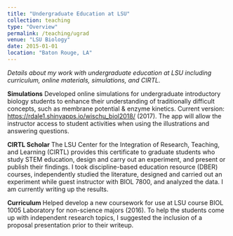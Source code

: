 ```yaml
---
title: "Undergraduate Education at LSU"
collection: teaching
type: "Overview"
permalink: /teaching/ugrad
venue: "LSU Biology"
date: 2015-01-01
location: "Baton Rouge, LA"
---
```


*Details about my work with undergraduate education at LSU including curriculum, online materials, simulations, and CIRTL.*

**Simulations**
Developed online simulations for undergraduate introductory biology students to enhance their understanding of traditionally difficult concepts, such as membrane potential & enzyme kinetics. Current version: https://rdale1.shinyapps.io/wischu_biol2018/ (2017). The app will allow the instructor access to student activities when using the illustrations and answering questions.

**CIRTL Scholar**
The LSU Center for the Integration of Research, Teaching, and Learning (CIRTL) provides this certificate to graduate students who study STEM education, design and carry out an experiment, and present or publish their findings. I took discipline-based education resource (DBER) courses, independently studied the literature, designed and carried out an experiment while guest instructor with BIOL 7800, and analyzed the data. I am currently writing up the results.

**Curriculum**
Helped develop a new coursework for use at LSU course BIOL 1005 Laboratory for non-science majors (2016). To help the students come up with independent research topics, I suggested the inclusion of a proposal presentation prior to their writeup. 

